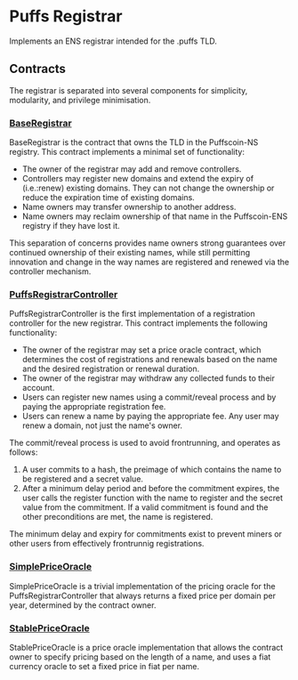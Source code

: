 # Puffs Registrar

Implements an ENS registrar intended for the .puffs TLD.

## Contracts

The registrar is separated into several components for simplicity, modularity, and privilege minimisation.

### [BaseRegistrar](https://github.com/puffscoin/puffsregistrar/blob/master/contracts/BaseRegistrarImplementation.sol)

BaseRegistrar is the contract that owns the TLD in the Puffscoin-NS registry. This contract implements a minimal set of functionality:

 - The owner of the registrar may add and remove controllers.
 - Controllers may register new domains and extend the expiry of (i.e.:renew) existing domains. They can not change the ownership or reduce the expiration time of existing domains.
 - Name owners may transfer ownership to another address.
 - Name owners may reclaim ownership of that name in the Puffscoin-ENS registry if they have lost it.

This separation of concerns provides name owners strong guarantees over continued ownership of their existing names, while still permitting innovation and change in the way names are registered and renewed via the controller mechanism.

### [PuffsRegistrarController](https://github.com/puffscoin/puffsregistrar/blob/master/contracts/PUFFSRegistrarController.sol)

PuffsRegistrarController is the first implementation of a registration controller for the new registrar. This contract implements the following functionality:

 - The owner of the registrar may set a price oracle contract, which determines the cost of registrations and renewals based on the name and the desired registration or renewal duration.
 - The owner of the registrar may withdraw any collected funds to their account.
 - Users can register new names using a commit/reveal process and by paying the appropriate registration fee.
 - Users can renew a name by paying the appropriate fee. Any user may renew a domain, not just the name's owner.

The commit/reveal process is used to avoid frontrunning, and operates as follows:

 1. A user commits to a hash, the preimage of which contains the name to be registered and a secret value.
 2. After a minimum delay period and before the commitment expires, the user calls the register function with the name to register and the secret value from the commitment. If a valid commitment is found and the other preconditions are met, the name is registered.

The minimum delay and expiry for commitments exist to prevent miners or other users from effectively frontrunnig registrations.

### [SimplePriceOracle](https://github.com/puffscoin/puffsregistrar/blob/master/contracts/SimplePriceOracle.sol)

SimplePriceOracle is a trivial implementation of the pricing oracle for the PuffsRegistrarController that always returns a fixed price per domain per year, determined by the contract owner.

### [StablePriceOracle](https://github.com/puffscoin/puffsregistrar/blob/master/contracts/StablePriceOracle.sol)

StablePriceOracle is a price oracle implementation that allows the contract owner to specify pricing based on the length of a name, and uses a fiat currency oracle to set a fixed price in fiat per name.
